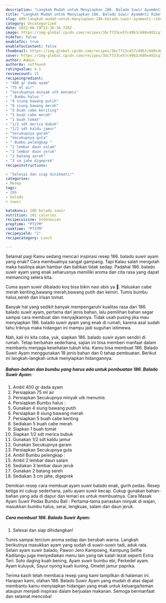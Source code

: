 ```yaml
---
description: "Langkah Mudah untuk Menyiapkan 186. Balado Suwir AyamAnti Ribet"
title: "Langkah Mudah untuk Menyiapkan 186. Balado Suwir AyamAnti Ribet"
slug: 809-langkah-mudah-untuk-menyiapkan-186-balado-suwir-ayamanti-ribet
category: Uncategorized
date: 2022-06-19T13:36:16.720Z
image: https://img-global.cpcdn.com/recipes/3bc7723ce57c49b3/680x482cq70/186-balado-suwir-ayam-foto-resep-utama.jpg
hideToc: false
enableToc: true
enableTocContent: false
thumbnail: https://img-global.cpcdn.com/recipes/3bc7723ce57c49b3/680x482cq70/186-balado-suwir-ayam-foto-resep-utama.jpg
cover: https://img-global.cpcdn.com/recipes/3bc7723ce57c49b3/680x482cq70/186-balado-suwir-ayam-foto-resep-utama.jpg
author: Admin
authorAv: notfound
ratingvalue: 4.1
reviewcount: 15
recipeingredient:
- "400 gr dada ayam"
- "75 ml air"
- "Secukupnya minyak utk menumis"
- " Bumbu halus "
- "4 siung bawang putih"
- "8 siung bawang merah"
- "5 buah cabe keriting"
- "5 buah cabe merah"
- "1 buah tomat"
- "1/2 sdt merica bubuk"
- "1/2 sdt kaldu jamur"
- "Secukupnya garam"
- "Secukupnya gula"
- " Bumbu pelengkap "
- "2 lembar daun salam"
- "3 lembar daun jeruk"
- "2 batang sereh"
- "3 cm jahe digeprek"
recipeinstructions:

- "Selesai dan siap dinikmati!"
categories:
- Resep
tags:
- 186
- balado
- suwir

katakunci: 186 balado suwir 
nutrition: 101 calories
recipecuisine: Indonesian
preptime: "PT27M"
cooktime: "PT37M"
recipeyield: "2"
recipecategory: Lunch

---
```



Selamat pagi Kamu sedang mencari inspirasi resep 186. balado suwir ayam yang enak? Cara membuatnya sangat gampang. Tapi Kalau salah mengolah maka hasilnya akan hambar dan bahkan tidak sedap. Padahal 186. balado suwir ayam yang enak seharusnya memiliki aroma dan cita rasa yang dapat memancing selera kita.


Cuma ayam suwir dibalado koq bisa bikin nasi abis ya 🤭. Haluskan cabe merah keriting,bawang merah,bawang putih dan kemiri. Tumis bumbu halus,sereh dan irisan tomat.

Banyak hal yang sedikit banyak mempengaruhi kualitas rasa dari 186. balado suwir ayam, pertama dari jenis bahan, lalu pemilihan bahan segar sampai cara membuat dan menyajikannya. Tidak usah pusing jika mau menyiapkan 186. balado suwir ayam yang enak di rumah, karena asal sudah tahu triknya maka hidangan ini mampu jadi suguhan istimewa.


Nah, kali ini kita coba, yuk, siapkan 186. balado suwir ayam sendiri di rumah. Tetap berbahan sederhana, sajian ini bisa memberi manfaat dalam membantu menjaga kesehatan tubuh kita. Kamu bisa membuat 186. Balado Suwir Ayam menggunakan 18 jenis bahan dan 0 tahap pembuatan. Berikut ini langkah-langkah untuk menyiapkan hidangannya.

<!--inarticleads1-->

##### Bahan-bahan dan bumbu yang harus ada untuk pembuatan 186. Balado Suwir Ayam:

1. Ambil 400 gr dada ayam
1. Persiapkan 75 ml air
1. Persiapkan Secukupnya minyak utk menumis
1. Persiapkan  Bumbu halus :
1. Gunakan 4 siung bawang putih
1. Persiapkan 8 siung bawang merah
1. Persiapkan 5 buah cabe keriting
1. Sediakan 5 buah cabe merah
1. Siapkan 1 buah tomat
1. Siapkan 1/2 sdt merica bubuk
1. Gunakan 1/2 sdt kaldu jamur
1. Gunakan Secukupnya garam
1. Persiapkan Secukupnya gula
1. Ambil  Bumbu pelengkap :
1. Ambil 2 lembar daun salam
1. Sediakan 3 lembar daun jeruk
1. Gunakan 2 batang sereh
1. Sediakan 3 cm jahe, digeprek


Demikian resep cara membuat ayam suwir balado enak, gurih pedas. Resep ketiga ini cukup sederhana, yaitu ayam suwir kecap. Cukup gunakan bahan-bahan yang ada di dapur dan lemari es untuk membuatnya. Cara Masak Ayam Suwir Pedas Bumbu Bali : Pertama-tama panaskan minyak di wajan, masukkan bumbu halus, serai, lengkuas, salam dan daun jeruk. 

<!--inarticleads2-->

##### Cara membuat 186. Balado Suwir Ayam:


1. Selesai dan siap dihidangkan!

Tumis sampai tercium aroma sedap dan berubah warna. Langkah berikutnya masukkan ayam yang sudah di suwir-suwir tadi, aduk rata. Selain ayam suwir balado, Pawon Jero Kampoeng, Kampung Selfie Kadilangu juga menyediakan menu lain yang tak kalah lezat seperti Extra Teri. Soto daging kuah bening, Ayam suwir bumbu ebi, Perkedel ayam. Ayam kuluyuk, Sayur oyong kuah kuning, Omelet jamur paprika. 

Terima kasih telah membaca resep yang kami tampilkan di halaman ini. Harapan kami, olahan 186. Balado Suwir Ayam yang mudah di atas dapat membantu kamu menyiapkan hidangan yang enak untuk keluarga/teman ataupun menjadi inspirasi dalam berjualan makanan. Semoga bermanfaat dan selamat mencoba!
